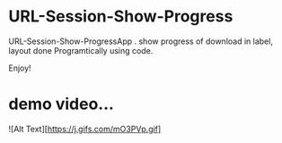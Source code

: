 # URL-Session-Show-Progress

URL-Session-Show-ProgressApp . show progress of download in label, layout done Programtically using code.


Enjoy!

#  demo video...



![Alt Text][https://j.gifs.com/mO3PVp.gif]
